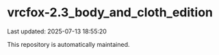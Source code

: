 # vrcfox-2.3_body_and_cloth_edition

Last updated: 2025-07-13 18:55:20

This repository is automatically maintained.
